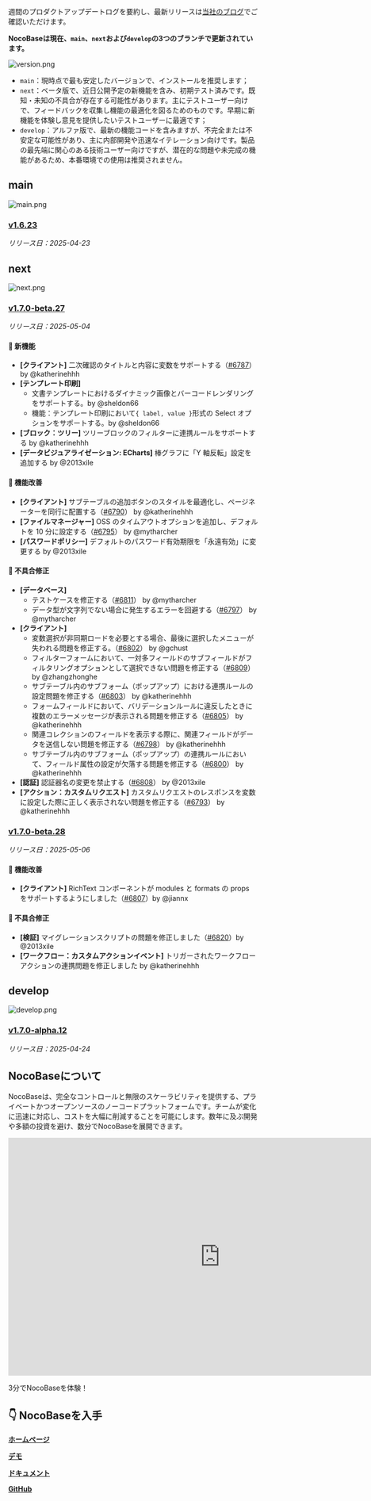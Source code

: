 週間のプロダクトアップデートログを要約し、最新リリースは[当社のブログ](https://www.nocobase.com/ja/blog/timeline)でご確認いただけます。

**NocoBaseは現在、`main`、`next`および`develop`の3つのブランチで更新されています。**

![version.png](https://static-docs.nocobase.com/ba5f04e27e99c625cb3822da5df07860.png)

* `main`：現時点で最も安定したバージョンで、インストールを推奨します；
* `next`：ベータ版で、近日公開予定の新機能を含み、初期テスト済みです。既知・未知の不具合が存在する可能性があります。主にテストユーザー向けで、フィードバックを収集し機能の最適化を図るためのものです。早期に新機能を体験し意見を提供したいテストユーザーに最適です；
* `develop`：アルファ版で、最新の機能コードを含みますが、不完全または不安定な可能性があり、主に内部開発や迅速なイテレーション向けです。製品の最先端に関心のある技術ユーザー向けですが、潜在的な問題や未完成の機能があるため、本番環境での使用は推奨されません。

## main

![main.png](https://static-docs.nocobase.com/47a3c71734c1d0f908b51f9ebd53c0ac.png)

### [v1.6.23](https://www.nocobase.com/en/blog/v1.6.23)

*リリース日：2025-04-23*


## next

![next.png](https://static-docs.nocobase.com/8ed17a0f08cc585018f6de6c8b13947d.png)

### [v1.7.0-beta.27](https://www.nocobase.com/en/blog/v1.7.0-beta.27)

*リリース日：2025-05-04*

#### 🎉 新機能

* **[クライアント]** 二次確認のタイトルと内容に変数をサポートする（[#6787](https://github.com/nocobase/nocobase/pull/6787)） by @katherinehhh
* **[テンプレート印刷]**
  * 文書テンプレートにおけるダイナミック画像とバーコードレンダリングをサポートする。by @sheldon66
  * 機能：テンプレート印刷において`{ label, value }`形式の Select オプションをサポートする。by @sheldon66
* **[ブロック：ツリー]** ツリーブロックのフィルターに連携ルールをサポートする by @katherinehhh
* **[データビジュアライゼーション: ECharts]** 棒グラフに「Y 軸反転」設定を追加する by @2013xile

#### 🚀 機能改善

* **[クライアント]** サブテーブルの追加ボタンのスタイルを最適化し、ページネーターを同行に配置する（[#6790](https://github.com/nocobase/nocobase/pull/6790)） by @katherinehhh
* **[ファイルマネージャー]** OSS のタイムアウトオプションを追加し、デフォルトを 10 分に設定する（[#6795](https://github.com/nocobase/nocobase/pull/6795)） by @mytharcher
* **[パスワードポリシー]** デフォルトのパスワード有効期限を「永遠有効」に変更する by @2013xile

#### 🐛 不具合修正

* **[データベース]**
  * テストケースを修正する（[#6811](https://github.com/nocobase/nocobase/pull/6811)） by @mytharcher
  * データ型が文字列でない場合に発生するエラーを回避する（[#6797](https://github.com/nocobase/nocobase/pull/6797)） by @mytharcher
* **[クライアント]**
  * 変数選択が非同期ロードを必要とする場合、最後に選択したメニューが失われる問題を修正する。（[#6802](https://github.com/nocobase/nocobase/pull/6802)） by @gchust
  * フィルターフォームにおいて、一対多フィールドのサブフィールドがフィルタリングオプションとして選択できない問題を修正する（[#6809](https://github.com/nocobase/nocobase/pull/6809)） by @zhangzhonghe
  * サブテーブル内のサブフォーム（ポップアップ）における連携ルールの設定問題を修正する（[#6803](https://github.com/nocobase/nocobase/pull/6803)） by @katherinehhh
  * フォームフィールドにおいて、バリデーションルールに違反したときに複数のエラーメッセージが表示される問題を修正する（[#6805](https://github.com/nocobase/nocobase/pull/6805)） by @katherinehhh
  * 関連コレクションのフィールドを表示する際に、関連フィールドがデータを送信しない問題を修正する（[#6798](https://github.com/nocobase/nocobase/pull/6798)） by @katherinehhh
  * サブテーブル内のサブフォーム（ポップアップ）の連携ルールにおいて、フィールド属性の設定が欠落する問題を修正する（[#6800](https://github.com/nocobase/nocobase/pull/6800)） by @katherinehhh
* **[認証]** 認証器名の変更を禁止する（[#6808](https://github.com/nocobase/nocobase/pull/6808)） by @2013xile
* **[アクション：カスタムリクエスト]** カスタムリクエストのレスポンスを変数に設定した際に正しく表示されない問題を修正する（[#6793](https://github.com/nocobase/nocobase/pull/6793)） by @katherinehhh

### [v1.7.0-beta.28](https://www.nocobase.com/en/blog/v1.7.0-beta.28)

*リリース日：2025-05-06*

#### 🚀 機能改善

* **[クライアント]** RichText コンポーネントが modules と formats の props をサポートするようにしました（[#6807](https://github.com/nocobase/nocobase/pull/6807)）by @jiannx

#### 🐛 不具合修正

* **[検証]** マイグレーションスクリプトの問題を修正しました（[#6820](https://github.com/nocobase/nocobase/pull/6820)）by @2013xile
* **[ワークフロー：カスタムアクションイベント]** トリガーされたワークフローアクションの連携問題を修正しました by @katherinehhh

## develop

![develop.png](https://static-docs.nocobase.com/7fcdd9456a17286d8a439eee52bcb8d2.png)

### [v1.7.0-alpha.12](https://www.nocobase.com/ja/blog/v1.7.0-alpha.12)

*リリース日：2025-04-24*


## NocoBaseについて

NocoBaseは、完全なコントロールと無限のスケーラビリティを提供する、プライベートかつオープンソースのノーコードプラットフォームです。チームが変化に迅速に対応し、コストを大幅に削減することを可能にします。数年に及ぶ開発や多額の投資を避け、数分でNocoBaseを展開できます。

<iframe src="https://cdn.embedly.com/widgets/media.html?src=https%3A%2F%2Fwww.youtube.com%2Fembed%2FhOM2MyzHn9I&display_name=YouTube&url=https%3A%2F%2Fwww.youtube.com%2Fwatch%3Fv%3DhOM2MyzHn9I&image=http%3A%2F%2Fi.ytimg.com%2Fvi%2FhOM2MyzHn9I%2Fhqdefault.jpg&key=a19fcc184b9711e1b4764040d3dc5c07&type=text%2Fhtml&schema=youtube" allowfullscreen="" frameborder="0" height="480" width="854" title="" class="dc n pc cp bh" scrolling="no"></iframe>

3分でNocoBaseを体験！

## 👇 NocoBaseを入手

[**ホームページ**](https://www.nocobase.com/)

[**デモ**](https://demo.nocobase.com/new)

[**ドキュメント**](https://docs.nocobase.com/)

[**GitHub**](https://github.com/nocobase/nocobase)
